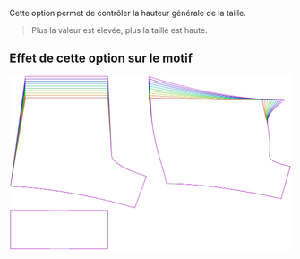 
Cette option permet de contrôler la hauteur générale de la taille.

> Plus la valeur est élevée, plus la taille est haute.


## Effet de cette option sur le motif
![Cette image montre l'effet de cette option en superposant plusieurs variantes qui ont une valeur différente pour cette option](shin_rise_sample.svg "Effet de cette option sur le motif")